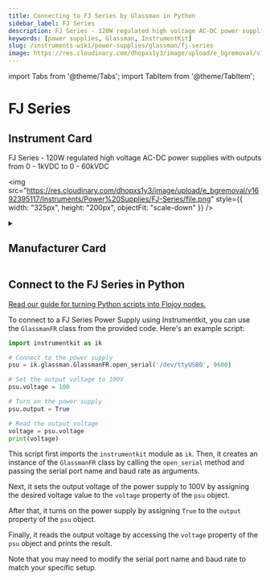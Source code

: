 ```yaml
---
title: Connecting to FJ Series by Glassman in Python
sidebar_label: FJ Series
description: FJ Series - 120W regulated high voltage AC-DC power supplies with outputs from 0 - 1kVDC to 0 - 60kVDC
keywords: [power supplies, Glassman, InstrumentKit]
slug: /instruments-wiki/power-supplies/glassman/fj-series
image: https://res.cloudinary.com/dhopxs1y3/image/upload/e_bgremoval/v1692395117/Instruments/Power%20Supplies/FJ-Series/file.png
---
```


import Tabs from '@theme/Tabs';
import TabItem from '@theme/TabItem';

# FJ Series

## Instrument Card

<div className="flex">

<div>

FJ Series - 120W regulated high voltage AC-DC power supplies with outputs from 0 - 1kVDC to 0 - 60kVDC

</div>

<img src="https://res.cloudinary.com/dhopxs1y3/image/upload/e_bgremoval/v1692395117/Instruments/Power%20Supplies/FJ-Series/file.png" style={{ width: "325px", height: "200px", objectFit: "scale-down" }} />

</div>

<details>
<summary><h2>Manufacturer Card</h2></summary>

<img src="https://res.cloudinary.com/dhopxs1y3/image/upload/e_bgremoval/v1692125998/Instruments/Vendor%20Logos/Glassman.png" style={{ width: "100%", height: "170px",objectFit: "scale-down" }} />

Looking for the leading manufacturer of AC-DC **power** supplies, DC-DC converters, high voltage, RF & custom **power** products? Discover our extensive range. <a href="https://www.xppower.com">Website</a>.

<ul>
  <li>Headquarters: Singapore</li>
  <li>Yearly Revenue (millions, USD): 295.0</li>
</ul>
</details>

## Connect to the FJ Series in Python

[Read our guide for turning Python scripts into Flojoy nodes.](https://docs.flojoy.ai/custom-nodes/creating-custom-node/)
<Tabs>
<TabItem value="InstrumentKit" label="InstrumentKit">

To connect to a FJ Series Power Supply using Instrumentkit, you can use the `GlassmanFR` class from the provided code. Here's an example script:

```python
import instrumentkit as ik

# Connect to the power supply
psu = ik.glassman.GlassmanFR.open_serial('/dev/ttyUSB0', 9600)

# Set the output voltage to 100V
psu.voltage = 100

# Turn on the power supply
psu.output = True

# Read the output voltage
voltage = psu.voltage
print(voltage)
```

This script first imports the `instrumentkit` module as `ik`. Then, it creates an instance of the `GlassmanFR` class by calling the `open_serial` method and passing the serial port name and baud rate as arguments.

Next, it sets the output voltage of the power supply to 100V by assigning the desired voltage value to the `voltage` property of the `psu` object.

After that, it turns on the power supply by assigning `True` to the `output` property of the `psu` object.

Finally, it reads the output voltage by accessing the `voltage` property of the `psu` object and prints the result.

Note that you may need to modify the serial port name and baud rate to match your specific setup.

</TabItem>
</Tabs>